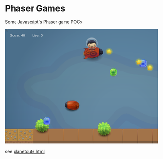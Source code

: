 # Phaser Games

Some Javascript's Phaser game POCs

![planetcute](img/planetcute.png)

see [planetcute.html](planetcute.html)
